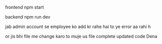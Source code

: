 frontend
    npm start

backend
    npm run dev












jab admin account se employee ko add kr rahe hai to ye error aa rahi h



or jis bhi file me change karo to muje us file complete updated code Dena